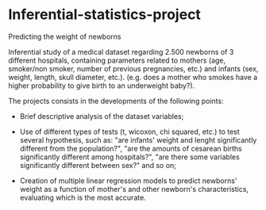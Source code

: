 # Inferential-statistics-project
Predicting the weight of newborns

Inferential study of a medical dataset regarding 2.500 newborns of 3 different hospitals, containing parameters related to mothers (age, smoker/non smoker, number of previous pregnancies, etc.) and infants (sex, weight, length, skull diameter, etc.). (e.g. does a mother who smokes have a higher probability to give birth to an underweight baby?).

The projects consists in the developments of the following points:

- Brief descriptive analysis of the dataset variables;

- Use of different types of tests (t, wicoxon, chi squared, etc.) to test several hypothesis, such as: "are infants' weight and lenght significantly different from the population?", "are the amounts of cesarean births significantly different among hospitals?", "are there some variables significantly different between sex?" and so on;

- Creation of multiple linear regression models to predict newborns' weight as a function of mother's and other newborn's characteristics, evaluating which is the most accurate.
